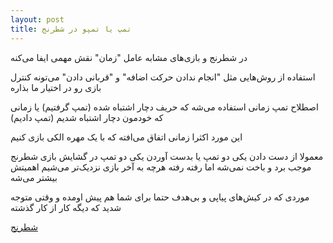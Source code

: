 ```yaml
---
layout: post
title: تمپ یا تمپو در شطرنج
---
```


در شطرنج و بازی‌های مشابه عامل "زمان" نقش مهمی ایفا می‌کنه

استفاده از روش‌هایی مثل "انجام ندادن حرکت اضافه" و "قربانی دادن" می‌تونه کنترل بازی رو در اختیار ما بذاره

اصطلاح تمپ زمانی استفاده می‌شه که حریف دچار اشتباه شده (تمپ گرفتیم) یا زمانی که خودمون دچار اشتباه شدیم (تمپ دادیم)

این مورد اکثرا زمانی اتفاق می‌افته که با یک مهره الکی بازی کنیم

معمولا از دست دادن یکی دو تمپ یا بدست آوردن یکی دو تمپ در گشایش بازی شطرنج موجب برد و باخت نمی‌شه اما رفته رفته هرچه به آخر بازی نزدیک‌تر می‌شیم اهمیتش بیشتر می‌شه

موردی که در کیش‌های پیاپی و بی‌هدف حتما برای شما هم پیش اومده و وقتی متوجه شدید که دیگه کار از کار گذشته

<a href="{{ site.url }}/chess" class="button">شطرنج</a>
